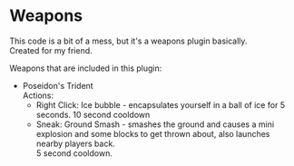 # Weapons
This code is a bit of a mess, but it's a weapons plugin basically. 
<br>Created for my friend.

Weapons that are included in this plugin:
<ul>
  <li>
    Poseidon's Trident
    <br>Actions:
    <ul>
      <li>Right Click: Ice bubble - encapsulates yourself in a ball of ice for 5 seconds. 10 second cooldown</li>
      <li>Sneak: Ground Smash - smashes the ground and causes a mini explosion and some blocks to get thrown about, also launches nearby players back. <br>5 second cooldown.</li>
    </ul>
  </li>
</ul>
